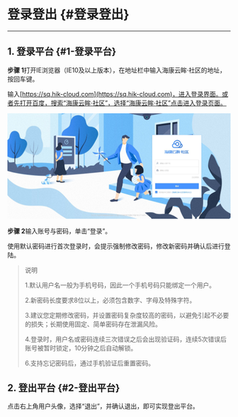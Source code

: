 # 登录登出 {#登录登出}

---

## 1. 登录平台 {#1-登录平台}

**步骤 1**打开IE浏览器（IE10及以上版本），在地址栏中输入海康云眸·社区的地址，按回车键。

输入[https://sq.hik-cloud.com](https://sq.hik-cloud.com)，进入登录界面。或者先打开百度，搜索“海康云眸·社区”，选择“海康云眸·社区”点击进入登录页面。

![](/assets/deng-lu-deng-chu.jpg)

**步骤 2**输入账号与密码，单击“登录”。

使用默认密码进行首次登录时，会提示强制修改密码，修改新密码并确认后进行登陆。

> 说明
>
> 1.默认用户名一般为手机号码，因此一个手机号码只能绑定一个用户。
>
> 2.新密码长度要求8位以上，必须包含数字、字母及特殊字符。
>
> 3.建议您定期修改密码，并设置密码复杂度较高的密码，以避免引起不必要的损失；长期使用固定、简单密码存在泄漏风险。
>
> 4.登录时，用户名或密码连续三次错误之后会出现验证码，连续5次错误后账号被暂时锁定，10分钟之后自动解锁。
>
> 6.支持忘记密码后，通过手机验证后重置密码。

#### 

## 2. 登出平台 {#2-登出平台}

点击右上角用户头像，选择“退出”，并确认退出，即可实现登出平台。

